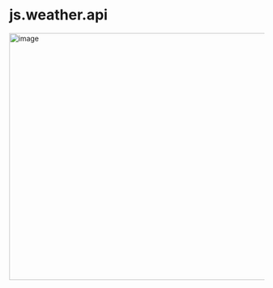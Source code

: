 # js.weather.api

<img width="547" height="487" alt="image" src="https://github.com/user-attachments/assets/60f0d563-5a60-412e-9f98-9722747f25f5" />
